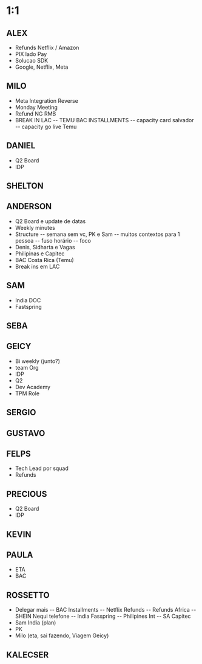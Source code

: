 
# 1:1

## ALEX
- Refunds Netflix / Amazon
- PIX lado Pay
- Solucao SDK
- Google, Netflix,
Meta

## MILO
- Meta Integration Reverse
- Monday Meeting
- Refund NG RMB
- BREAK IN LAC
-- TEMU BAC INSTALLMENTS
-- capacity card salvador
-- capacity go live Temu

## DANIEL
- Q2 Board
- IDP
  
## SHELTON

## ANDERSON
- Q2 Board e update de datas
- Weekly minutes
- Structure
-- semana sem vc, PK e Sam
-- muitos contextos para 1 pessoa
-- fuso horário
-- foco
- Denis, Sidharta e Vagas
- Philipinas e Capitec
- BAC Costa Rica (Temu)
- Break ins em LAC

## SAM
- India DOC
- Fastspring

## SEBA

## GEICY
- Bi weekly (junto?)
- team Org
- IDP
- Q2
- Dev Academy
- TPM Role

## SERGIO

## GUSTAVO

## FELPS
- Tech Lead por squad
- Refunds

## PRECIOUS
- Q2 Board
- IDP

## KEVIN

## PAULA
- ETA
- BAC

## ROSSETTO
- Delegar mais
-- BAC Installments
-- Netflix Refunds
-- Refunds Africa
-- SHEIN Nequi telefone
-- India Fasspring
-- Philipines Int
-- SA Capitec
- Sam India (plan)
- PK
- Milo (eta, sai fazendo, Viagem Geicy)

## KALECSER
